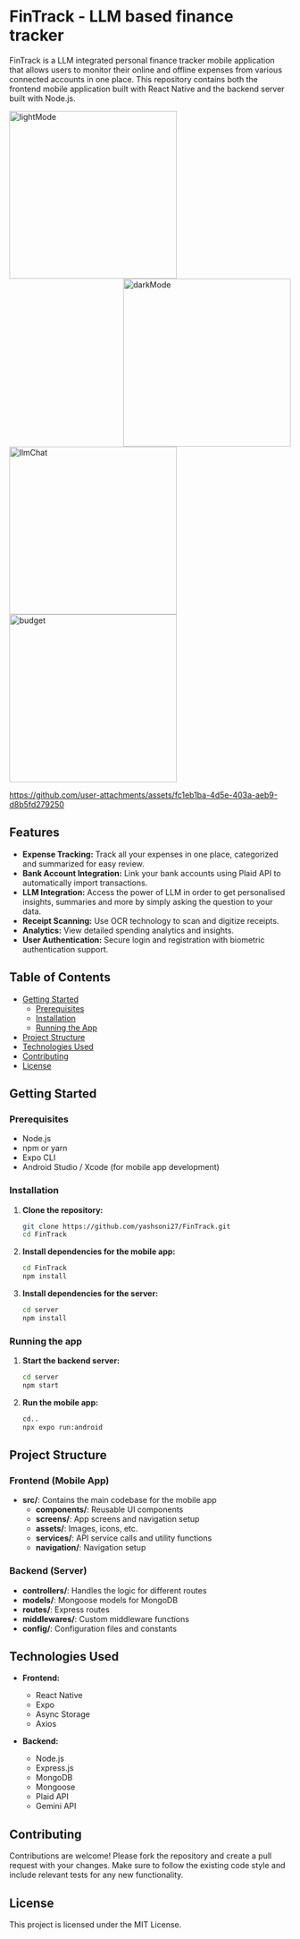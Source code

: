 # FinTrack - LLM based finance tracker

FinTrack is a LLM integrated personal finance tracker mobile application that allows users to monitor their online and offline expenses from various connected accounts in one place. This repository contains both the frontend mobile application built with React Native and the backend server built with Node.js. 

<!-- <img alt="recurring" src="https://github.com/user-attachments/assets/8d6030e3-dd87-4543-a7f5-58fea2b086ef" width=300 > -->
<p>
	<img alt="lightMode" src="https://github.com/user-attachments/assets/05273f49-9227-40f1-b208-0b05c8e04f6e" width=300 style="float:left">
	<img alt="darkMode" src="https://github.com/user-attachments/assets/63b92624-33b7-41fc-9213-e8e8523a2dc2" width=300 style="float:right">
</p>
<p>
	<img alt="llmChat" src="https://github.com/user-attachments/assets/3985ffd3-7e7d-490b-bb02-3f63edbff187" width=300>
	<img alt="budget" src="https://github.com/user-attachments/assets/fec2ba28-a671-48f0-9d50-bd6d0892463f" width=300>
</p>


https://github.com/user-attachments/assets/fc1eb1ba-4d5e-403a-aeb9-d8b5fd279250



## Features

- **Expense Tracking:** Track all your expenses in one place, categorized and summarized for easy review.
- **Bank Account Integration:** Link your bank accounts using Plaid API to automatically import transactions.
- **LLM Integration:** Access the power of LLM in order to get personalised insights, summaries and more by simply asking the question to your data.
- **Receipt Scanning:** Use OCR technology to scan and digitize receipts.
- **Analytics:** View detailed spending analytics and insights.
- **User Authentication:** Secure login and registration with biometric authentication support.

## Table of Contents

- [Getting Started](#getting-started)
  - [Prerequisites](#prerequisites)
  - [Installation](#installation)
  - [Running the App](#running-the-app)
- [Project Structure](#project-structure)
- [Technologies Used](#technologies-used)
- [Contributing](#contributing)
- [License](#license)

## Getting Started

### Prerequisites

- Node.js
- npm or yarn
- Expo CLI
- Android Studio / Xcode (for mobile app development)

### Installation

1. **Clone the repository:**
   ```sh
   git clone https://github.com/yashsoni27/FinTrack.git
   cd FinTrack
   ```

2. **Install dependencies for the mobile app:**
	```sh
	cd FinTrack
	npm install
	```
3. **Install dependencies for the server:**
	```sh
	cd server
	npm install
	```

### Running the app
1. **Start the backend server:**
	```sh
	cd server
	npm start
	```
2. **Run the mobile app:**
	```sh
	cd..
	npx expo run:android
	```
## Project Structure

### Frontend (Mobile App)

- **src/**: Contains the main codebase for the mobile app
  - **components/**: Reusable UI components
  - **screens/**: App screens and navigation setup
  - **assets/**: Images, icons, etc.
  - **services/**: API service calls and utility functions
  - **navigation/**: Navigation setup

### Backend (Server)

- **controllers/**: Handles the logic for different routes
- **models/**: Mongoose models for MongoDB
- **routes/**: Express routes
- **middlewares/**: Custom middleware functions
- **config/**: Configuration files and constants


## Technologies Used

- **Frontend:**
  - React Native
  - Expo
  - Async Storage
  - Axios

- **Backend:**
  - Node.js
  - Express.js
  - MongoDB
  - Mongoose
  - Plaid API
  - Gemini API

## Contributing

Contributions are welcome! Please fork the repository and create a pull request with your changes. Make sure to follow the existing code style and include relevant tests for any new functionality.

## License

This project is licensed under the MIT License.
